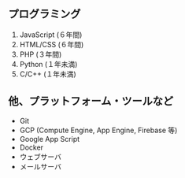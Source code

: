 ## プログラミング
1. JavaScript (６年間)
2. HTML/CSS (６年間)
3. PHP (３年間)
4. Python (１年未満)
5. C/C++ (１年未満)

## 他、プラットフォーム・ツールなど
+ Git
+ GCP (Compute Engine, App Engine, Firebase 等)
+ Google App Script
+ Docker
+ ウェブサーバ
+ メールサーバ